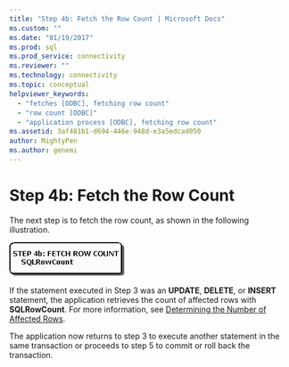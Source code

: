 ```yaml
---
title: "Step 4b: Fetch the Row Count | Microsoft Docs"
ms.custom: ""
ms.date: "01/19/2017"
ms.prod: sql
ms.prod_service: connectivity
ms.reviewer: ""
ms.technology: connectivity
ms.topic: conceptual
helpviewer_keywords: 
  - "fetches [ODBC], fetching row count"
  - "row count [ODBC]"
  - "application process [ODBC], fetching row count"
ms.assetid: 3af481b1-d694-446e-948d-e3a5edcad050
author: MightyPen
ms.author: genemi
---
```

# Step 4b: Fetch the Row Count
The next step is to fetch the row count, as shown in the following illustration.  
  
 ![Shows fetching the row count](../../../odbc/reference/develop-app/media/pr15.gif "pr15")  
  
 If the statement executed in Step 3 was an **UPDATE**, **DELETE**, or **INSERT** statement, the application retrieves the count of affected rows with **SQLRowCount**. For more information, see [Determining the Number of Affected Rows](../../../odbc/reference/develop-app/determining-the-number-of-affected-rows.md).  
  
 The application now returns to step 3 to execute another statement in the same transaction or proceeds to step 5 to commit or roll back the transaction.
